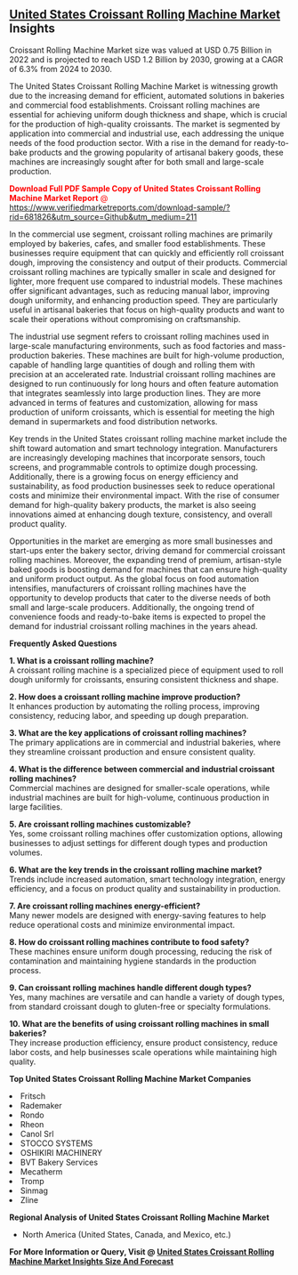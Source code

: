 <h2><a href="https://www.verifiedmarketreports.com/download-sample/?rid=681826&amp;utm_source=Github&amp;utm_medium=211" target="_blank">United States Croissant Rolling Machine Market</a> Insights</h2><p>Croissant Rolling Machine Market size was valued at USD 0.75 Billion in 2022 and is projected to reach USD 1.2 Billion by 2030, growing at a CAGR of 6.3% from 2024 to 2030.</p><p><p>The United States Croissant Rolling Machine Market is witnessing growth due to the increasing demand for efficient, automated solutions in bakeries and commercial food establishments. Croissant rolling machines are essential for achieving uniform dough thickness and shape, which is crucial for the production of high-quality croissants. The market is segmented by application into commercial and industrial use, each addressing the unique needs of the food production sector. With a rise in the demand for ready-to-bake products and the growing popularity of artisanal bakery goods, these machines are increasingly sought after for both small and large-scale production.</p><p><p><span class=""><span style="color: #ff0000;"><strong>Download Full PDF Sample Copy of United States Croissant Rolling Machine Market Report</strong> @ </span><a href="https://www.verifiedmarketreports.com/download-sample/?rid=681826&amp;utm_source=Github&amp;utm_medium=211" target="_blank">https://www.verifiedmarketreports.com/download-sample/?rid=681826&amp;utm_source=Github&amp;utm_medium=211</a></span></p></p><p>In the commercial use segment, croissant rolling machines are primarily employed by bakeries, cafes, and smaller food establishments. These businesses require equipment that can quickly and efficiently roll croissant dough, improving the consistency and output of their products. Commercial croissant rolling machines are typically smaller in scale and designed for lighter, more frequent use compared to industrial models. These machines offer significant advantages, such as reducing manual labor, improving dough uniformity, and enhancing production speed. They are particularly useful in artisanal bakeries that focus on high-quality products and want to scale their operations without compromising on craftsmanship.</p><p>The industrial use segment refers to croissant rolling machines used in large-scale manufacturing environments, such as food factories and mass-production bakeries. These machines are built for high-volume production, capable of handling large quantities of dough and rolling them with precision at an accelerated rate. Industrial croissant rolling machines are designed to run continuously for long hours and often feature automation that integrates seamlessly into large production lines. They are more advanced in terms of features and customization, allowing for mass production of uniform croissants, which is essential for meeting the high demand in supermarkets and food distribution networks.</p><p>Key trends in the United States croissant rolling machine market include the shift toward automation and smart technology integration. Manufacturers are increasingly developing machines that incorporate sensors, touch screens, and programmable controls to optimize dough processing. Additionally, there is a growing focus on energy efficiency and sustainability, as food production businesses seek to reduce operational costs and minimize their environmental impact. With the rise of consumer demand for high-quality bakery products, the market is also seeing innovations aimed at enhancing dough texture, consistency, and overall product quality.</p><p>Opportunities in the market are emerging as more small businesses and start-ups enter the bakery sector, driving demand for commercial croissant rolling machines. Moreover, the expanding trend of premium, artisan-style baked goods is boosting demand for machines that can ensure high-quality and uniform product output. As the global focus on food automation intensifies, manufacturers of croissant rolling machines have the opportunity to develop products that cater to the diverse needs of both small and large-scale producers. Additionally, the ongoing trend of convenience foods and ready-to-bake items is expected to propel the demand for industrial croissant rolling machines in the years ahead.</p><p><b>Frequently Asked Questions</b></p><p><b>1. What is a croissant rolling machine?</b><br>A croissant rolling machine is a specialized piece of equipment used to roll dough uniformly for croissants, ensuring consistent thickness and shape.</p><p><b>2. How does a croissant rolling machine improve production?</b><br>It enhances production by automating the rolling process, improving consistency, reducing labor, and speeding up dough preparation.</p><p><b>3. What are the key applications of croissant rolling machines?</b><br>The primary applications are in commercial and industrial bakeries, where they streamline croissant production and ensure consistent quality.</p><p><b>4. What is the difference between commercial and industrial croissant rolling machines?</b><br>Commercial machines are designed for smaller-scale operations, while industrial machines are built for high-volume, continuous production in large facilities.</p><p><b>5. Are croissant rolling machines customizable?</b><br>Yes, some croissant rolling machines offer customization options, allowing businesses to adjust settings for different dough types and production volumes.</p><p><b>6. What are the key trends in the croissant rolling machine market?</b><br>Trends include increased automation, smart technology integration, energy efficiency, and a focus on product quality and sustainability in production.</p><p><b>7. Are croissant rolling machines energy-efficient?</b><br>Many newer models are designed with energy-saving features to help reduce operational costs and minimize environmental impact.</p><p><b>8. How do croissant rolling machines contribute to food safety?</b><br>These machines ensure uniform dough processing, reducing the risk of contamination and maintaining hygiene standards in the production process.</p><p><b>9. Can croissant rolling machines handle different dough types?</b><br>Yes, many machines are versatile and can handle a variety of dough types, from standard croissant dough to gluten-free or specialty formulations.</p><p><b>10. What are the benefits of using croissant rolling machines in small bakeries?</b><br>They increase production efficiency, ensure product consistency, reduce labor costs, and help businesses scale operations while maintaining high quality.</p></p><p><strong>Top United States Croissant Rolling Machine Market Companies</strong></p><div data-test-id=""><p><li>Fritsch</li><li> Rademaker</li><li> Rondo</li><li> Rheon</li><li> Canol Srl</li><li> STOCCO SYSTEMS</li><li> OSHIKIRI MACHINERY</li><li> BVT Bakery Services</li><li> Mecatherm</li><li> Tromp</li><li> Sinmag</li><li> Zline</li></p><div><strong>Regional Analysis of&nbsp;United States Croissant Rolling Machine Market</strong></div><ul><li dir="ltr"><p dir="ltr">North America&nbsp;(United States, Canada, and Mexico, etc.)</p></li></ul><p><strong>For More Information or Query, Visit @&nbsp;</strong><strong><a href="https://www.verifiedmarketreports.com/product/croissant-rolling-machine-market/?utm_source=Github&amp;utm_medium=211" target="_blank">United States Croissant Rolling Machine Market Insights Size And Forecast</a></strong></p></div>
